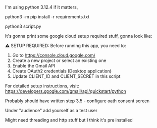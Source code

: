 I'm using python 3.12.4 if it matters, 

python3 -m pip install -r requirements.txt



python3 script.py   


It's gonna print some google cloud setup required stuff, gonna look like:

⚠️  SETUP REQUIRED:
Before running this app, you need to:
1. Go to https://console.cloud.google.com/
2. Create a new project or select an existing one
3. Enable the Gmail API
4. Create OAuth2 credentials (Desktop application)
5. Update CLIENT_ID and CLIENT_SECRET in this script

For detailed setup instructions, visit:
https://developers.google.com/gmail/api/quickstart/python




Probably should have written step 3.5 - configure oath consent screen


Under "audience" add yourself as a test user



Might need threading and http stuff but I think it's pre installed